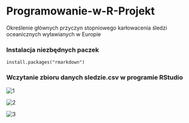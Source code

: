 # Programowanie-w-R-Projekt
Określenie głównych przyczyn stopniowego karłowacenia śledzi oceanicznych wyławianych w Europie

### Instalacja niezbędnych paczek
```
install.packages("rmarkdown")
```
### Wczytanie zbioru danych sledzie.csv w programie RStudio
![1](https://user-images.githubusercontent.com/9076417/72377818-7dee6000-3710-11ea-8cdb-eb3a508c3628.png)

![2](https://user-images.githubusercontent.com/9076417/72378308-68c60100-3711-11ea-813f-e6ef48dd6943.png)

![3](https://user-images.githubusercontent.com/9076417/71253181-6bf2ea80-2327-11ea-8305-892fd16c7b76.png)
